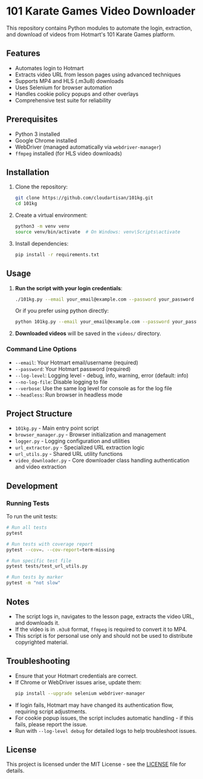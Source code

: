 # 101 Karate Games Video Downloader

This repository contains Python modules to automate the login, extraction, and download of videos from Hotmart's 101 Karate Games platform.

## Features
- Automates login to Hotmart
- Extracts video URL from lesson pages using advanced techniques
- Supports MP4 and HLS (.m3u8) downloads
- Uses Selenium for browser automation
- Handles cookie policy popups and other overlays
- Comprehensive test suite for reliability

## Prerequisites
- Python 3 installed
- Google Chrome installed
- WebDriver (managed automatically via `webdriver-manager`)
- `ffmpeg` installed (for HLS video downloads)

## Installation
1. Clone the repository:
   ```sh
   git clone https://github.com/cloudartisan/101kg.git
   cd 101kg
   ```
2. Create a virtual environment:
   ```sh
   python3 -m venv venv
   source venv/bin/activate  # On Windows: venv\Scripts\activate
   ```
3. Install dependencies:
   ```sh
   pip install -r requirements.txt
   ```

## Usage
1. **Run the script with your login credentials**:
   ```sh
   ./101kg.py --email your_email@example.com --password your_password
   ```

   Or if you prefer using python directly:
   ```sh
   python 101kg.py --email your_email@example.com --password your_password
   ```

2. **Downloaded videos** will be saved in the `videos/` directory.

### Command Line Options

- `--email`: Your Hotmart email/username (required)
- `--password`: Your Hotmart password (required)
- `--log-level`: Logging level - debug, info, warning, error (default: info)
- `--no-log-file`: Disable logging to file
- `--verbose`: Use the same log level for console as for the log file
- `--headless`: Run browser in headless mode

## Project Structure
- `101kg.py` - Main entry point script
- `browser_manager.py` - Browser initialization and management
- `logger.py` - Logging configuration and utilities
- `url_extractor.py` - Specialized URL extraction logic
- `url_utils.py` - Shared URL utility functions
- `video_downloader.py` - Core downloader class handling authentication and video extraction

## Development

### Running Tests

To run the unit tests:

```bash
# Run all tests
pytest

# Run tests with coverage report
pytest --cov=. --cov-report=term-missing

# Run specific test file
pytest tests/test_url_utils.py

# Run tests by marker
pytest -m "not slow"
```

## Notes
- The script logs in, navigates to the lesson page, extracts the video URL, and downloads it.
- If the video is in `.m3u8` format, `ffmpeg` is required to convert it to MP4.
- This script is for personal use only and should not be used to distribute copyrighted material.

## Troubleshooting
- Ensure that your Hotmart credentials are correct.
- If Chrome or WebDriver issues arise, update them:
  ```sh
  pip install --upgrade selenium webdriver-manager
  ```
- If login fails, Hotmart may have changed its authentication flow, requiring script adjustments.
- For cookie popup issues, the script includes automatic handling - if this fails, please report the issue.
- Run with `--log-level debug` for detailed logs to help troubleshoot issues.

## License
This project is licensed under the MIT License - see the [LICENSE](LICENSE) file for details.